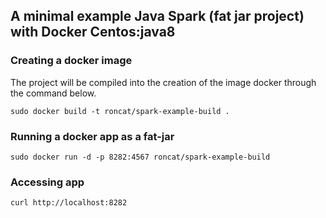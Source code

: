 ## A minimal example Java Spark (fat jar project) with Docker Centos:java8


### Creating a docker image
The project will be compiled into the creation of the image docker through the command below.
```
sudo docker build -t roncat/spark-example-build .
```

### Running a docker app as a fat-jar
```
sudo docker run -d -p 8282:4567 roncat/spark-example-build
```

### Accessing app
```
curl http://localhost:8282
```

